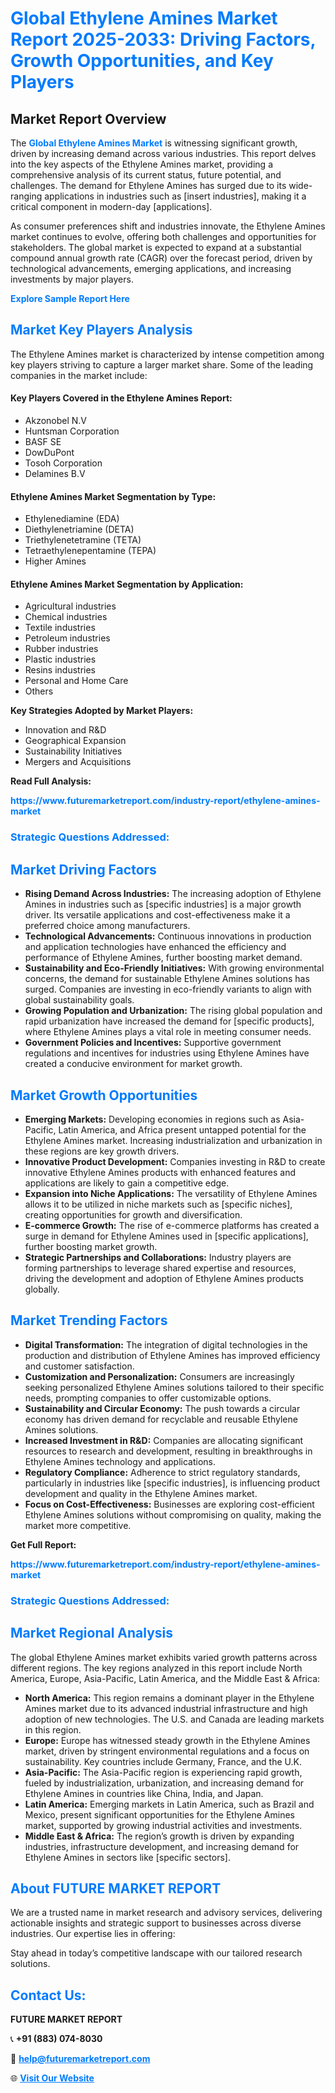 <h1 style="color: #007BFF;">Global Ethylene Amines Market Report 2025-2033: Driving Factors, Growth Opportunities, and Key Players</h1>

<section id="overview">
<h2>Market Report Overview</h2>
<p>The <a href="https://www.futuremarketreport.com/industry-report/ethylene-amines-market" style="color: #007BFF; text-decoration: none;"><strong>Global Ethylene Amines Market</strong></a> is witnessing significant growth, driven by increasing demand across various industries. This report delves into the key aspects of the Ethylene Amines market, providing a comprehensive analysis of its current status, future potential, and challenges. The demand for Ethylene Amines has surged due to its wide-ranging applications in industries such as [insert industries], making it a critical component in modern-day [applications].</p>
<p>As consumer preferences shift and industries innovate, the Ethylene Amines market continues to evolve, offering both challenges and opportunities for stakeholders. The global market is expected to expand at a substantial compound annual growth rate (CAGR) over the forecast period, driven by technological advancements, emerging applications, and increasing investments by major players.</p>
</section>

<section id="overview">
<p><a href="https://www.futuremarketreport.com/request-sample/reportId=114899" style="color: #007BFF; text-decoration: none;"><strong>Explore Sample Report Here</strong></a></p>
</section>

<section id="key-players">
<h2 style="color: #007BFF;">Market Key Players Analysis</h2>
<p>The Ethylene Amines market is characterized by intense competition among key players striving to capture a larger market share. Some of the leading companies in the market include:</p>
<h4>Key Players Covered in the Ethylene Amines Report:</h4>
<ul><li>Akzonobel N.V</li><li>Huntsman Corporation</li><li>BASF SE</li><li>DowDuPont</li><li>Tosoh Corporation</li><li>Delamines B.V</li></ul>
<h4>Ethylene Amines Market Segmentation by Type:</h4>
<ul><li>Ethylenediamine (EDA)</li><li>Diethylenetriamine (DETA)</li><li>Triethylenetetramine (TETA)</li><li>Tetraethylenepentamine (TEPA)</li><li>Higher Amines</li></ul>

<h4>Ethylene Amines Market Segmentation by Application:</h4>
<ul><li>Agricultural industries</li><li>Chemical industries</li><li>Textile industries</li><li>Petroleum industries</li><li>Rubber industries</li><li>Plastic industries</li><li>Resins industries</li><li>Personal and Home Care</li><li>Others</li></ul>
<p><strong>Key Strategies Adopted by Market Players:</strong></p>
<ul>
<li>Innovation and R&D</li>
<li>Geographical Expansion</li>
<li>Sustainability Initiatives</li>
<li>Mergers and Acquisitions</li>
</ul>
</section>

<section>
<p><strong>Read Full Analysis: </strong></p><a href="https://www.futuremarketreport.com/industry-report/ethylene-amines-market" style="color: #007BFF; text-decoration: none;"><strong>https://www.futuremarketreport.com/industry-report/ethylene-amines-market</strong></a>
<h3 style="color: #007BFF;">Strategic Questions Addressed:</h3>
</section>

<section id="driving-factors">
<h2 style="color: #007BFF;">Market Driving Factors</h2>
<ul>
<li><strong>Rising Demand Across Industries:</strong> The increasing adoption of Ethylene Amines in industries such as [specific industries] is a major growth driver. Its versatile applications and cost-effectiveness make it a preferred choice among manufacturers.</li>
<li><strong>Technological Advancements:</strong> Continuous innovations in production and application technologies have enhanced the efficiency and performance of Ethylene Amines, further boosting market demand.</li>
<li><strong>Sustainability and Eco-Friendly Initiatives:</strong> With growing environmental concerns, the demand for sustainable Ethylene Amines solutions has surged. Companies are investing in eco-friendly variants to align with global sustainability goals.</li>
<li><strong>Growing Population and Urbanization:</strong> The rising global population and rapid urbanization have increased the demand for [specific products], where Ethylene Amines plays a vital role in meeting consumer needs.</li>
<li><strong>Government Policies and Incentives:</strong> Supportive government regulations and incentives for industries using Ethylene Amines have created a conducive environment for market growth.</li>
</ul>
</section>

<section id="growth-opportunities">
<h2 style="color: #007BFF;">Market Growth Opportunities</h2>
<ul>
<li><strong>Emerging Markets:</strong> Developing economies in regions such as Asia-Pacific, Latin America, and Africa present untapped potential for the Ethylene Amines market. Increasing industrialization and urbanization in these regions are key growth drivers.</li>
<li><strong>Innovative Product Development:</strong> Companies investing in R&D to create innovative Ethylene Amines products with enhanced features and applications are likely to gain a competitive edge.</li>
<li><strong>Expansion into Niche Applications:</strong> The versatility of Ethylene Amines allows it to be utilized in niche markets such as [specific niches], creating opportunities for growth and diversification.</li>
<li><strong>E-commerce Growth:</strong> The rise of e-commerce platforms has created a surge in demand for Ethylene Amines used in [specific applications], further boosting market growth.</li>
<li><strong>Strategic Partnerships and Collaborations:</strong> Industry players are forming partnerships to leverage shared expertise and resources, driving the development and adoption of Ethylene Amines products globally.</li>
</ul>
</section>

<section id="trending-factors">
<h2 style="color: #007BFF;">Market Trending Factors</h2>
<ul>
<li><strong>Digital Transformation:</strong> The integration of digital technologies in the production and distribution of Ethylene Amines has improved efficiency and customer satisfaction.</li>
<li><strong>Customization and Personalization:</strong> Consumers are increasingly seeking personalized Ethylene Amines solutions tailored to their specific needs, prompting companies to offer customizable options.</li>
<li><strong>Sustainability and Circular Economy:</strong> The push towards a circular economy has driven demand for recyclable and reusable Ethylene Amines solutions.</li>
<li><strong>Increased Investment in R&D:</strong> Companies are allocating significant resources to research and development, resulting in breakthroughs in Ethylene Amines technology and applications.</li>
<li><strong>Regulatory Compliance:</strong> Adherence to strict regulatory standards, particularly in industries like [specific industries], is influencing product development and quality in the Ethylene Amines market.</li>
<li><strong>Focus on Cost-Effectiveness:</strong> Businesses are exploring cost-efficient Ethylene Amines solutions without compromising on quality, making the market more competitive.</li>
</ul>
</section>

<section>
<p><strong>Get Full Report: </strong></p><a href="https://www.futuremarketreport.com/industry-report/ethylene-amines-market" style="color: #007BFF; text-decoration: none;"><strong>https://www.futuremarketreport.com/industry-report/ethylene-amines-market</strong></a>
<h3 style="color: #007BFF;">Strategic Questions Addressed:</h3>
</section>


<section id="regional-analysis">
<h2 style="color: #007BFF;">Market Regional Analysis</h2>
<p>The global Ethylene Amines market exhibits varied growth patterns across different regions. The key regions analyzed in this report include North America, Europe, Asia-Pacific, Latin America, and the Middle East & Africa:</p>
<ul>
<li><strong>North America:</strong> This region remains a dominant player in the Ethylene Amines market due to its advanced industrial infrastructure and high adoption of new technologies. The U.S. and Canada are leading markets in this region.</li>
<li><strong>Europe:</strong> Europe has witnessed steady growth in the Ethylene Amines market, driven by stringent environmental regulations and a focus on sustainability. Key countries include Germany, France, and the U.K.</li>
<li><strong>Asia-Pacific:</strong> The Asia-Pacific region is experiencing rapid growth, fueled by industrialization, urbanization, and increasing demand for Ethylene Amines in countries like China, India, and Japan.</li>
<li><strong>Latin America:</strong> Emerging markets in Latin America, such as Brazil and Mexico, present significant opportunities for the Ethylene Amines market, supported by growing industrial activities and investments.</li>
<li><strong>Middle East & Africa:</strong> The region’s growth is driven by expanding industries, infrastructure development, and increasing demand for Ethylene Amines in sectors like [specific sectors].</li>
</ul>
</section>

<footer>
<h2 style="color: #007BFF;">About FUTURE MARKET REPORT</h2>
<p>We are a trusted name in market research and advisory services, delivering actionable insights and strategic support to businesses across diverse industries. Our expertise lies in offering:</p>

<p>Stay ahead in today’s competitive landscape with our tailored research solutions.</p>

<h2 style="color: #007BFF;">Contact Us:</h2>
<p><strong>FUTURE MARKET REPORT</strong></p>
<p>📞 <strong>+91 (883) 074-8030</strong></p>
<p>📧 <strong><a href="mailto:help@futuremarketreport.com" style="color: #007BFF;">help@futuremarketreport.com</a></strong></p>
<p>🌐 <strong><a href="https://www.futuremarketreport.com/" style="color: #007BFF;">Visit Our Website</a></strong></p>
</footer>
